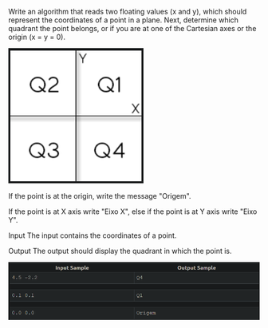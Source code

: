 Write an algorithm that reads two floating values (x and y), which should represent the coordinates of a point in a plane. Next, determine which quadrant the point belongs, or if you are at one of the Cartesian axes or the origin (x = y = 0).

![Alt text](image.png)

If the point is at the origin, write the message "Origem".

If the point is at X axis write "Eixo X", else if the point is at Y axis write "Eixo Y".

Input
The input contains the coordinates of a point.

Output
The output should display the quadrant in which the point is.

![Alt text](image-1.png)